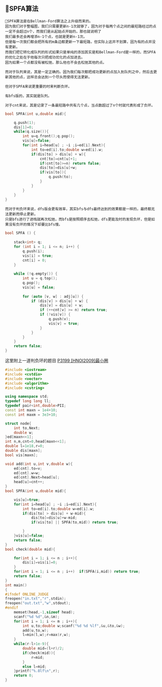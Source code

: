 ## 🏁SPFA算法

    🥂SPFA算法是在Bellman-Ford算法之上升级而来的。
    因为我们对于整幅图，我们只需要更新n-1次就够了，因为对于每两个点之间的最短路经过的点一定不会超过n个，而我们是从起始点开始的，那也就说明了
    我们最多还会再增添n-1个点，也就是更新n-1次。
    但是每一次我们都会把所有的m条边都更新一下最短路，但实际上这并不划算，因为有的点并没有更新。
    而我们把它转化成队列的形式如果只是单纯的添加其实是和Bellman-Ford是一样的，而SPFA的优化之处在于他每次只把成功优化的点加进去。
    因为如果一个点都没有被松弛，那么他也不会去松弛其他的点。
    
    而对于队列来说，其是一定正确的。因为我们每次都把成功更新的点加入到队列之中，然后去更新其他的点，这样总会达到一个尽头而使得无法更新。
    
    但对于SPFA来说更重要的时来判断负环。
    
    有bfs版的，其实就是队列。
    
    对于cnt来说，其是记录了一条最短路中共有几个点，当点数超过了n个时就代表形成了负环。
    
```C++
bool SPFA(int u,double mid){

    q.push(1);
    dis[1]=0;
    while(q.size()){
        int u=q.front();q.pop();
        vis[u]=false;
        for(int i=head[u] ; ~i ;i=ed[i].Next){
            int to=ed[i].to;double w=ed[i].w;
            if(dis[to] > dis[u] + w){
                cnt[to]=cnt[u]+1;
                if(cnt[to]>=n) return false;
                dis[to]=dis[u]+w;
                if(vis[to]){
                    q.push(to);
                }
            }
        }
    }
}
```

    而对于判负环来说，dfs版会更有效率，其实bfs与dfs最终达到的效果都是一样的，最终都无法更新而停止更新。
    只是bfs进行了进栈就再次松弛，而bfs是按照顺序去松弛，dfs更能及时的发现负环，但是如果没有负环的情况下却要比bfs慢。
```C++
bool SPFA () {
	
	stack<int> q;
	for (int i = 1; i <= n; i++) {
		q.push(i);
		vis[i] = true;
		cnt[i] = 0;
	}
	
	while (!q.empty()) {
		int u = q.top();
		q.pop();
		vis[u] = false;
		
		for (auto [v, w] : adj[u]) {
			if (dis[v] > dis[u] + w) {
				dis[v] = dis[u] + w;
				if (++cnt[v] >= n) return true;
				if (!vis[v]) {
					q.push(v);
					vis[v] = true;
				}
			}
		}
	}
	return false;
}
```

这里附上一道判负环的题目
[P3199 [HNOI2009]最小圈](https://www.luogu.com.cn/problem/P3199)

```C++
#include <iostream>
#include <cstdio>
#include <vector>
#include <algorithm>
#include <cstring>

using namespace std;
typedef long long ll;
typedef pair<int,double>PII;
const int maxn = 1e4+10;
const int maxm = 3e3+10;

struct node{
    int to,Next;
    double w;
}ed[maxn<<1];
int n,m,cnt=0,head[maxn<<1];
double l=1e18,r=0;
double dis[maxn];
bool vis[maxn];

void add(int u,int v,double w){
    ed[cnt].to=v;
    ed[cnt].w=w;
    ed[cnt].Next=head[u];
    head[u]=cnt++;
}
bool SPFA(int u,double mid){

    vis[u]=true;
    for(int i=head[u] ; ~i ;i=ed[i].Next){
        int to=ed[i].to;double w=ed[i].w;
        if(dis[to] > dis[u] + w-mid){
            dis[to]=dis[u]+w-mid;
            if(vis[to] || SPFA(to,mid)) return true;

        }
    }vis[u]=false;
    return false;
}
bool check(double mid){

    for(int i = 1; i <= n ; i++){
        dis[i]=vis[i]=0;
    }
    for(int i = 1; i <= n ; i++)  if(SPFA(i,mid)) return true;
    return false;
}
int main()
{   
#ifndef ONLINE_JUDGE
freopen("in.txt","r",stdin);
freopen("out.txt","w",stdout);
#endif
    memset(head,-1,sizeof head);
    scanf("%d %d",&n,&m);
    for(int i = 1; i <= m ; i++){
        int u,to;double w;scanf("%d %d %lf",&u,&to,&w);
        add(u,to,w);
        l=min(l,w);r=max(r,w);
    }
    while(r-l>1e-9){
        double mid=(l+r)/2;
        if(check(mid)){
            r=mid;
        }
        else l=mid;
    }printf("%.8lf\n",r);
    return 0;
}
```
